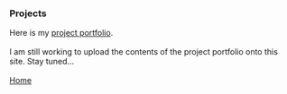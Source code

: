 ### Projects

Here is my <a href="./Blank.pdf" target="blank">project portfolio</a>. <br> <br>
I am still working to upload the contents of the project portfolio onto this site. Stay tuned...
<br> <br>
[Home](/index)


